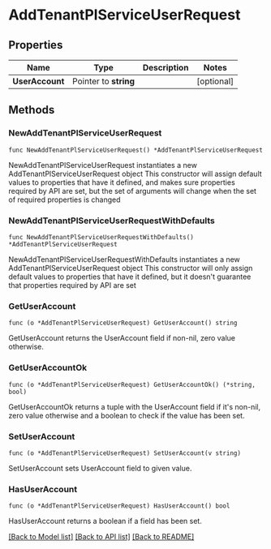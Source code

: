 # AddTenantPlServiceUserRequest

## Properties

Name | Type | Description | Notes
------------ | ------------- | ------------- | -------------
**UserAccount** | Pointer to **string** |  | [optional] 

## Methods

### NewAddTenantPlServiceUserRequest

`func NewAddTenantPlServiceUserRequest() *AddTenantPlServiceUserRequest`

NewAddTenantPlServiceUserRequest instantiates a new AddTenantPlServiceUserRequest object
This constructor will assign default values to properties that have it defined,
and makes sure properties required by API are set, but the set of arguments
will change when the set of required properties is changed

### NewAddTenantPlServiceUserRequestWithDefaults

`func NewAddTenantPlServiceUserRequestWithDefaults() *AddTenantPlServiceUserRequest`

NewAddTenantPlServiceUserRequestWithDefaults instantiates a new AddTenantPlServiceUserRequest object
This constructor will only assign default values to properties that have it defined,
but it doesn't guarantee that properties required by API are set

### GetUserAccount

`func (o *AddTenantPlServiceUserRequest) GetUserAccount() string`

GetUserAccount returns the UserAccount field if non-nil, zero value otherwise.

### GetUserAccountOk

`func (o *AddTenantPlServiceUserRequest) GetUserAccountOk() (*string, bool)`

GetUserAccountOk returns a tuple with the UserAccount field if it's non-nil, zero value otherwise
and a boolean to check if the value has been set.

### SetUserAccount

`func (o *AddTenantPlServiceUserRequest) SetUserAccount(v string)`

SetUserAccount sets UserAccount field to given value.

### HasUserAccount

`func (o *AddTenantPlServiceUserRequest) HasUserAccount() bool`

HasUserAccount returns a boolean if a field has been set.


[[Back to Model list]](../README.md#documentation-for-models) [[Back to API list]](../README.md#documentation-for-api-endpoints) [[Back to README]](../README.md)


